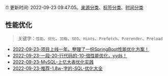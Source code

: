 :alarm_clock: 更新时间: 2022-09-23 09:47:05。[来源分类](../README.md)、[标签分类](../TAGS.md)、[时间分类](../TIMELINE.md)

## 性能优化


> 关键字：`性能`、`优化`、`加载`、`SEO`、`Hints`、`Prefetch`、`Prerender`、`Preload`



- [2022-09-23-项目上线一年，整理了一份SpringBoot性能优化方案！](https://toutiao.io/k/3ueuxa0) 
- [2022-09-23-一段-20-行代码的-10-倍性能优化，yyds！](https://toutiao.io/k/li2abvz) 
- [2022-09-23-MySQL-上亿大表优化实践](https://toutiao.io/k/8d5235l) 
- [2022-09-23-推荐-1.8w-字的-SQL-优化大全](https://toutiao.io/k/tz7p6nl) 